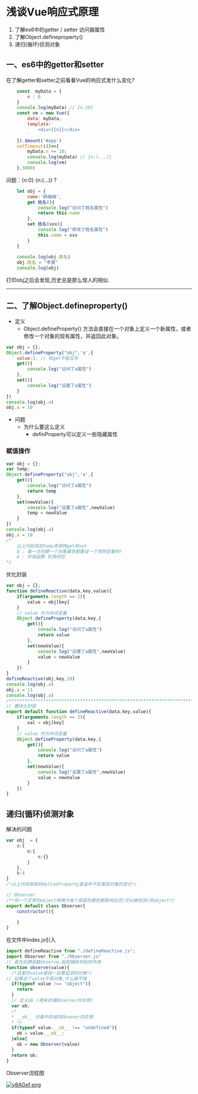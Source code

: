 # 浅谈Vue响应式原理
1. 了解es6中的getter / setter 访问器属性
2. 了解Object.defineproperty()
3. 递归(循环)侦测对象

## 一、es6中的getter和setter
在了解getter和setter之前看看Vue的响应式发什么变化?
```javascript
    const  myData = {
        n : 0
    }
    console.log(myData) // {n:10}
    const vm = new Vue({
        data: myData,
        template:`
    		<div>{{n}}</div>
    	`
    }).$mount('#app')
    setTimeout(()=>{
        myData.n += 10;
        console.log(myData) // {n:(...)}
        console.log(vm)
    },3000)
```
问题：{n:0} {n:(...)} ?

```javascript
    let obj = {
        name:'韩梅梅',
        get 姓名(){
            console.log("访问了姓名属性")
            return this.name 
        },
        set 姓名(xxx){
            console.log("修改了姓名属性")
            this.name = xxx
        }
    }
    
    console.log(obj.姓名)
    obj.姓名 = "李雷"
    console.log(obj)
```
打印obj之后会发现,历史总是那么惊人的相似.

---

## 二、了解Object.defineproperty()
- 定义
  - Object.defineProperty() 方法会直接在一个对象上定义一个新属性，或者修改一个对象的现有属性，并返回此对象。

```javascript
var obj = {};
Object.defineProperty("obj",'a',{
    value:3, // 和get不能互存
    get(){
        console.log("访问了a属性")
    },
    set(){
        console.log("设置了a属性")
    }
})
console.log(obj.a)
obj.a = 10
```

- 问题
  - 为什么要这么定义
    - definProperty可以定义一些隐藏属性

### 赋值操作

```javascript
var obj = {};
var temp;
Object.defineProperty("obj",'a',{
    get(){
        console.log("访问了a属性")
        return temp
    },
    set(newValue){
        console.log("设置了a属性",newValue)
        temp = newValue
    }
})
console.log(obj.a)
obj.a = 10
/*
	以上代码添加temp来周转get和set
	Q : 每一次创建一个对象属性都要设一个周转变量吗?
	A : 封装函数 利用闭包
*/
```

优化封装

```javascript
var obj = {};
function defineReactive(data,key,value){
    if(arguments.length == 2){
        value = obj[key]
    }
    // value 作为中间变量
    Object.defineProperty(data,key,{
        get(){
            console.log("访问了a属性")
            return value
        },
        set(newValue){
            console.log("设置了a属性",newValue)
            value = newValue
        }
    })
}
defineReactive(obj,key,10)
console.log(obj.a)
obj.a = 11
console.log(obj.a)
/*************************************************************************************************************/
// 模块化封装
export default function defineReactive(data,key,value){
    if(arguments.length == 2){
        val = obj[key]
    }
    // value 作为中间变量
    Object.defineProperty(data,key,{
        get(){
            console.log("访问了a属性")
            return value
        },
        set(newValue){
            console.log("设置了a属性",newValue)
            value = newValue
        }
    })
}

```

## 递归(循环)侦测对象

解决的问题

```javascript
var obj  = {
    a:{
        m:{ 
        	n:{}
    	}
    },
    b:4
}
/*以上代码常规的defineProperty是监听不到里层对象的变化*/
```

```javascript
// Observer
/**将一个正常的object转换为每个层级的属性都是响应式(可以被侦测)的object*/
export default class Observer{
    constructor(){
        
    }
}
```

在文件中index.js引入

```javascript
import defineReactive from "./defineReactive.js";
import Observer from "./Observer.js"
// 首先创建函数observe,起到辅助判别的作用
function observe(value){
  /*这里的value是指一会要监测的对象*/
// 如果这个value不是对象,什么都不做
  if(typeof value !== "object"){
    return
  }
  // 定义ob (用来存储Observer的实例)
  var ob;
  /*
  * __ob__ 对象中存储的Obsever的实例
  * */
  if(typeof value.__ob__ !== "undefined"){
    ob = value.__ob__;
  }else{
    ob = new Observer(value)
  }
  return ob;
}
```

Observer流程图

[![y8AGef.png](https://s3.ax1x.com/2021/02/05/y8AGef.png)](https://imgchr.com/i/y8AGef)

